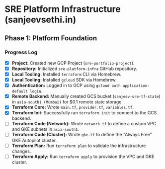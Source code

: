 # SRE Platform Infrastructure (sanjeevsethi.in)

## Phase 1: Platform Foundation

### Progress Log

* [x] **Project:** Created new GCP Project (`sre-portfolio-project`).
* [x] **Repository:** Initialized `sre-platform-infra` GitHub repository.
* [x] **Local Tooling:** Installed `terraform` CLI via Homebrew.
* [x] **Local Tooling:** Installed `gcloud` SDK via Homebrew.
* [x] **Authentication:** Logged in to GCP using `gcloud auth application-default login`.
* [x] **Remote Backend:** Manually created GCS bucket (`sanjeev-sre-tf-state`) in `asia-south1 (Mumbai)` for $0.1 remote state storage.
* [x] **Terraform Core:** Wrote `main.tf`, `provider.tf`, `variables.tf`.
* [x] **Terraform Init:** Successfully ran `terraform init` to connect to the GCS backend.
* [ ] **Terraform Code (Network):** Wrote `network.tf` to define a custom VPC and GKE subnets in `asia-south1`.
* [ ] **Terraform Code (Cluster):** Wrote `gke.tf` to define the "Always Free" GKE Autopilot cluster.
* [ ] **Terraform Plan:** Run `terraform plan` to validate the infrastructure changes.
* [ ] **Terraform Apply:** Run `terraform apply` to provision the VPC and GKE cluster.
